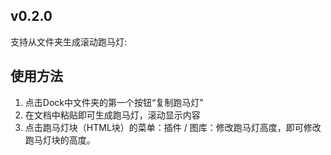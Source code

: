 ## v0.2.0
支持从文件夹生成滚动跑马灯:

## 使用方法 

1. 点击Dock中文件夹的第一个按钮“复制跑马灯”
2. 在文档中粘贴即可生成跑马灯，滚动显示内容
3. 点击跑马灯块（HTML块）的菜单：插件 / 图库：修改跑马灯高度，即可修改跑马灯块的高度。